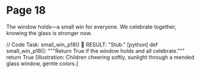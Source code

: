 
# Page 18

The window holds—a small win for everyone.
We celebrate together, knowing the glass is stronger now.

// Code Task: small_win_p18()  RESULT: "Stub."
[python]
	def small_win_p18():
		"""Return True if the window holds and all celebrate."""
		return True
[Illustration: Children cheering softly, sunlight through a mended glass window, gentle colors.]
